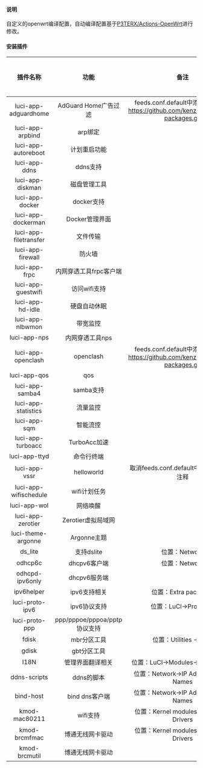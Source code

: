 #### 说明

自定义的openwrt编译配置，自动编译配置基于[P3TERX/Actions-OpenWrt](https://github.com/P3TERX/Actions-OpenWrt)进行修改。

#### 安装插件

| 插件名称                  | 功能                       | 备注                                                                            | 是否内置 |
|:---------------------:|:------------------------:|:-----------------------------------------------------------------------------:|:----:|
| luci-app-adguardhome  | AdGuard Home广告过滤         | feeds.conf.default中添加：src-git https://github.com/kenzok8/openwrt-packages.git | 否    |
| luci-app-arpbind      | arp绑定                    |                                                                               | 是    |
| luci-app-autoreboot   | 计划重启功能                   |                                                                               | 是    |
| luci-app-ddns         | ddns支持                   |                                                                               | 是    |
| luci-app-diskman      | 磁盘管理工具                   |                                                                               | 是    |
| luci-app-docker       | docker支持                 |                                                                               | 是    |
| luci-app-dockerman    | Docker管理界面               |                                                                               | 是    |
| luci-app-filetransfer | 文件传输                     |                                                                               | 是    |
| luci-app-firewall     | 防火墙                      |                                                                               | 是    |
| luci-app-frpc         | 内网穿透工具frpc客户端            |                                                                               | 是    |
| luci-app-guestwifi    | 访问wifi支持                 |                                                                               | 是    |
| luci-app-hd-idle      | 硬盘自动休眠                   |                                                                               | 是    |
| luci-app-nlbwmon      | 带宽监控                     |                                                                               | 是    |
| luci-app-nps          | 内网穿透工具nps                |                                                                               | 是    |
| luci-app-openclash    | openclash                | feeds.conf.default中添加：src-git https://github.com/kenzok8/openwrt-packages.git | 否    |
| luci-app-qos          | qos                      |                                                                               | 是    |
| luci-app-samba4       | samba支持                  |                                                                               | 是    |
| luci-app-statistics   | 流量监控                     |                                                                               | 是    |
| luci-app-sqm          | 智能流控                     |                                                                               | 是    |
| luci-app-turboacc     | TurboAcc加速               |                                                                               | 是    |
| luci-app-ttyd         | 命令行终端                    |                                                                               | 是    |
| luci-app-vssr         | helloworld               | 取消feeds.conf.default中的helloworld注释                                            | 否    |
| luci-app-wifischedule | wifi计划任务                 |                                                                               | 是    |
| luci-app-wol          | 网络唤醒                     |                                                                               | 是    |
| luci-app-zerotier     | Zerotier虚拟局域网            |                                                                               | 是    |
| luci-theme-argonne    | Argonne主题                |                                                                               | 是    |
| ds_lite               | 支持dslite                 | 位置：Network                                                                    | 是    |
| odhcp6c               | dhcpv6客户端                | 位置：Network                                                                    | 是    |
| odhcpd-ipv6only       | dhcpv6服务端                |                                                                               | 是    |
| ipv6helper            | ipv6支持相关                 | 位置：Extra packages                                                             | 是    |
| luci-proto-ipv6       | ipv6协议支持                 | 位置：LuCI->Protocols                                                            | 是    |
| luci-proto-ppp        | ppp/pppoe/pppoa/pptp协议支持 |                                                                               | 是    |
| fdisk                 | mbr分区工具                  | 位置：Utilities -> disc                                                          | 是    |
| gdisk                 | gbt分区工具                  |                                                                               | 是    |
| I18N                  | 管理界面翻译相关                 | 位置：LuCI->Modules->Translations                                                | 是    |
| ddns-scripts          | ddns的脚本                  | 位置：Network->IP Addresses and Names                                            | 是    |
| bind-host             | bind dns客户端              | 位置：Network->IP Addresses and Names                                            | 是    |
| kmod-mac80211         | wifi支持                   | 位置：Kernel modules -> Wireless Drivers                                         | 是    |
| kmod-brcmfmac         | 博通无线网卡驱动                 | 位置：Kernel modules -> Wireless Drivers                                         | 是    |
| kmod-brcmutil         | 博通无线网卡驱动                 |                                                                               | 是    |
